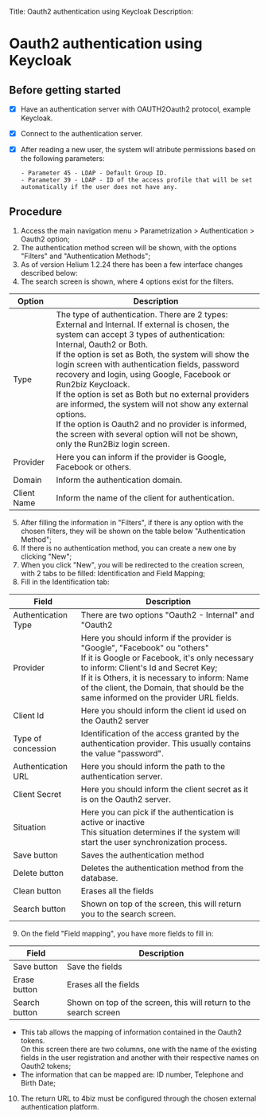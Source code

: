 Title: Oauth2 authentication using Keycloak
Description:

# Oauth2 authentication using Keycloak


## Before getting started


- [x] Have an authentication server with OAUTH2Oauth2 protocol, example Keycloak. 
- [x] Connect to the authentication server.    
- [x] After reading a new user, the system will atribute permissions based on the following parameters: 

      - Parameter 45 - LDAP - Default Group ID. 
      - Parameter 39 - LDAP - ID of the access profile that will be set automatically if the user does not have any.


## Procedure

1. Access the main navigation menu > Parametrization > Authentication > Oauth2 option;  
2. The authentication method screen will be shown, with the options "Filters" and "Authentication Methods";
3. As of version Helium 1.2.24 there has been a few interface changes described below:  
4. The search screen is shown, where 4 options exist for the filters.

|Option|Description|
|-----|---------|
|Type| The type of authentication. There are 2 types: External and Internal. If external is chosen, the system can accept 3 types of authentication: Internal, Oauth2 or Both. <br/> If the option is set as Both, the system will show the login screen with authentication fields, password recovery and login, using Google, Facebook or Run2biz Keycloack. <br/> If the option is set as Both but no external providers are informed, the system will not show any external options. <br/> If the option is Oauth2 and no provider is informed, the screen with several option will not be shown, only the Run2Biz login screen.|
|Provider| Here you can inform if the provider is Google, Facebook or others.|
|Domain| Inform the authentication domain.|
|Client Name| Inform the name of the client for authentication.|


5. After filling the information in "Filters", if there is any option with the chosen filters, they will be shown on the table below "Authentication Method";  
6. If there is no authentication method, you can create a new one by clicking "New";  
7. When you click "New", you will be redirected to the creation screen, with 2 tabs to be filled: Identification and Field Mapping;  
8. Fill in the Identification tab:

|Field|Description|
|-----|---------|
|Authentication Type| There are two options "Oauth2 - Internal" and "Oauth2|
|Provider| Here you should inform if the provider is "Google", "Facebook" ou "others" <br /> If it is Google or Facebook, it's only necessary to inform: Client's Id and Secret Key; <br /> If it is Others, it is necessary to inform: Name of the client, the Domain, that should be the same informed on the provider URL fields.|
|Client Id| Here you should inform the client id used on the Oauth2 server| 
|Type of concession| Identification of the access granted by the authentication provider. This usually contains the value "password".|
|Authentication URL| Here you should inform the path to the authentication server.|
|Client Secret| Here you should inform the client secret as it is on the Oauth2 server.| 
|Situation| Here you can pick if the authentication is active or inactive <br/> This situation determines if the system will start the user synchronization process. |
|Save button| Saves the authentication method|
|Delete button | Deletes the authentication method from the database.|
|Clean button| Erases all the fields|
|Search button| Shown on top of the screen, this will return you to the search screen.|


9. On the field "Field mapping", you have more fields to fill in:

|Field|Description|
|-----|---------|
|Save button| Save the fields|
|Erase button| Erases all the fields|
|Search button| Shown on top of the screen, this will return to the search screen|

- This tab allows the mapping of information contained in the Oauth2 tokens. <br /> On this screen there are two columns, one with the name of the existing fields in the user registration and another with their respective names on Oauth2 tokens;
- The information that can be mapped are: ID number, Telephone and Birth Date;

10. The return URL to 4biz must be configured through the chosen external authentication platform. 
    


